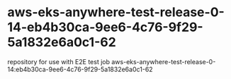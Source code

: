 # aws-eks-anywhere-test-release-0-14-eb4b30ca-9ee6-4c76-9f29-5a1832e6a0c1-62
repository for use with E2E test job aws-eks-anywhere-test-release-0-14:eb4b30ca-9ee6-4c76-9f29-5a1832e6a0c1-62
